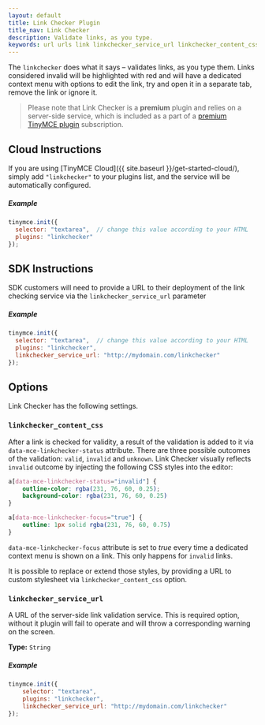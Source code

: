 ```yaml
---
layout: default
title: Link Checker Plugin
title_nav: Link Checker
description: Validate links, as you type.
keywords: url urls link linkchecker_service_url linkchecker_content_css
---
```


The `linkchecker` does what it says &ndash; validates links, as you type them. Links considered invalid will be highlighted with red and will have a dedicated context menu with options to edit the link, try and open it in a separate tab, remove the link or ignore it.

> Please note that Link Checker is a **premium** plugin and relies on a server-side service, which is included as a part of a [premium TinyMCE plugin](http://www.tinymce.com/pricing/) subscription.


## Cloud Instructions

If you are using [TinyMCE Cloud]({{ site.baseurl }}/get-started-cloud/), simply add `"linkchecker"` to your plugins list, and the service will be automatically configured.

##### Example

```js
tinymce.init({
  selector: "textarea",  // change this value according to your HTML
  plugins: "linkchecker"
});
```

## SDK Instructions

SDK customers will need to provide a URL to their deployment of the link
checking service via the `linkchecker_service_url` parameter

##### Example

```js
tinymce.init({
  selector: "textarea",  // change this value according to your HTML
  plugins: "linkchecker",
  linkchecker_service_url: "http://mydomain.com/linkchecker"
});
```

## Options

Link Checker has the following settings.

### `linkchecker_content_css`

After a link is checked for validity, a result of the validation is added to it via `data-mce-linkchecker-status` attribute. There are three possible outcomes of the validation: `valid`, `invalid` and `unknown`. Link Checker visually reflects `invalid` outcome by injecting the following CSS styles into the editor:

```css
a[data-mce-linkchecker-status="invalid"] {
    outline-color: rgba(231, 76, 60, 0.25);
    background-color: rgba(231, 76, 60, 0.25)
}

a[data-mce-linkchecker-focus="true"] {
    outline: 1px solid rgba(231, 76, 60, 0.75)
}
```

`data-mce-linkchecker-focus` attribute is set to *true* every time a dedicated context menu is shown on a link. This only happens for `invalid` links.

It is possible to replace or extend those styles, by providing a URL to custom stylesheet via `linkchecker_content_css` option.


### `linkchecker_service_url`

A URL of the server-side link validation service. This is required option, without it plugin will fail to operate and will throw a corresponding warning on the screen.

**Type:** `String`

##### Example

```js
tinymce.init({
    selector: "textarea",
    plugins: "linkchecker",
    linkchecker_service_url: "http://mydomain.com/linkchecker"
});
```
